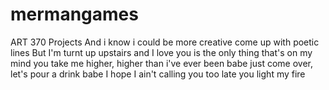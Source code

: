 # mermangames
ART 370 Projects
And i know i could be more creative
come up with poetic lines
But I'm turnt up upstairs and I love you
is the only thing that's on my mind
you take me higher, higher than i've ever been babe
just come over, let's pour a drink babe
I hope I ain't calling you too late
you light my fire
